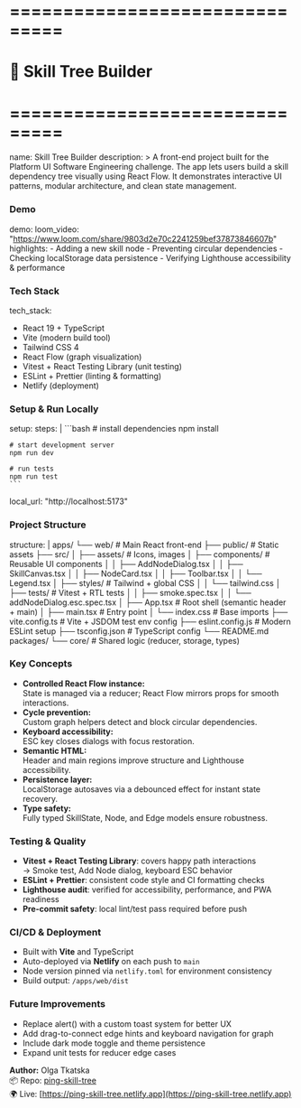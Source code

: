 # ===============================
# 📘 Skill Tree Builder
# ===============================
name: Skill Tree Builder
description: >
  A front-end project built for the Platform UI Software Engineering challenge.
  The app lets users build a skill dependency tree visually using React Flow.
  It demonstrates interactive UI patterns, modular architecture, and clean state management.

### Demo
demo:
  loom_video: "https://www.loom.com/share/9803d2e70c2241259bef37873846607b"
  highlights:
    - Adding a new skill node
    - Preventing circular dependencies
    - Checking localStorage data persistence
    - Verifying Lighthouse accessibility & performance

### Tech Stack
tech_stack:
  - React 19 + TypeScript
  - Vite (modern build tool)
  - Tailwind CSS 4
  - React Flow (graph visualization)
  - Vitest + React Testing Library (unit testing)
  - ESLint + Prettier (linting & formatting)
  - Netlify (deployment)

### Setup & Run Locally
setup:
  steps: |
    ```bash
    # install dependencies
    npm install

    # start development server
    npm run dev

    # run tests
    npm run test
    ```

  local_url: "http://localhost:5173"

### Project Structure
structure: |
  apps/
    └── web/                   # Main React front-end
        ├── public/            # Static assets
        ├── src/
        │   ├── assets/        # Icons, images
        │   ├── components/    # Reusable UI components
        │   │   ├── AddNodeDialog.tsx
        │   │   ├── SkillCanvas.tsx
        │   │   ├── NodeCard.tsx
        │   │   ├── Toolbar.tsx
        │   │   └── Legend.tsx
        │   ├── styles/        # Tailwind + global CSS
        │   │   └── tailwind.css
        │   ├── tests/         # Vitest + RTL tests
        │   │   ├── smoke.spec.tsx
        │   │   └── addNodeDialog.esc.spec.tsx
        │   ├── App.tsx        # Root shell (semantic header + main)
        │   ├── main.tsx       # Entry point
        │   └── index.css      # Base imports
        ├── vite.config.ts     # Vite + JSDOM test env config
        ├── eslint.config.js   # Modern ESLint setup
        ├── tsconfig.json      # TypeScript config
        └── README.md
  packages/
    └── core/                  # Shared logic (reducer, storage, types)

### Key Concepts
- **Controlled React Flow instance:**  
  State is managed via a reducer; React Flow mirrors props for smooth interactions.
- **Cycle prevention:**  
  Custom graph helpers detect and block circular dependencies.
- **Keyboard accessibility:**  
  ESC key closes dialogs with focus restoration.
- **Semantic HTML:**  
  Header and main regions improve structure and Lighthouse accessibility.
- **Persistence layer:**  
  LocalStorage autosaves via a debounced effect for instant state recovery.
- **Type safety:**  
  Fully typed SkillState, Node, and Edge models ensure robustness.

### Testing & Quality
- **Vitest + React Testing Library**: covers happy path interactions  
  → Smoke test, Add Node dialog, keyboard ESC behavior  
- **ESLint + Prettier**: consistent code style and CI formatting checks  
- **Lighthouse audit**: verified for accessibility, performance, and PWA readiness  
- **Pre-commit safety**: local lint/test pass required before push  

### CI/CD & Deployment
- Built with **Vite** and TypeScript  
- Auto-deployed via **Netlify** on each push to `main`  
- Node version pinned via `netlify.toml` for environment consistency  
- Build output: `/apps/web/dist`

### Future Improvements
- Replace alert() with a custom toast system for better UX  
- Add drag-to-connect edge hints and keyboard navigation for graph  
- Include dark mode toggle and theme persistence  
- Expand unit tests for reducer edge cases  

**Author:** Olga Tkatska  
📦 Repo: [ping-skill-tree](https://github.com/tkatska/ping-skill-tree)  
🌍 Live: [https://ping-skill-tree.netlify.app](https://ping-skill-tree.netlify.app)

